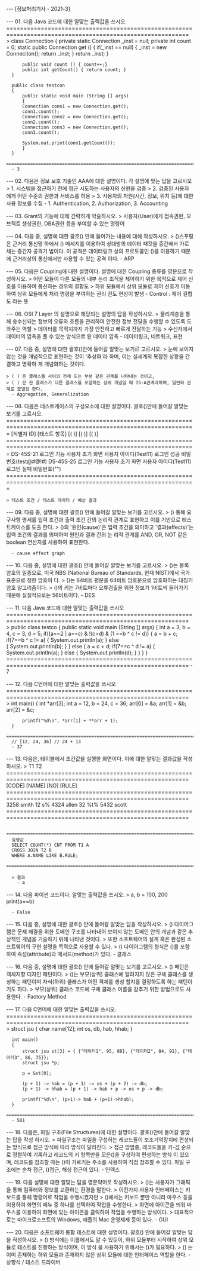 --- [정보처리기사 - 2021-3]

--- 01. 다음 Java 코드에 대한 알맞는 출력값을 쓰시오.
	  ===========================================================================================================
	> class Connection
	  {
	      private static Connection _inst = null;
	      private int count = 0;
	      static public Connection get ()
	      {
	          if(_inst == null)
		  {
		      _inst = new Conneciton();
		      return _inst;
		  }
		  return _inst;
	      }

	      public void count () { count++;}
	      public int getCount() { return count; }
	  }

	  public class testcon 
	  {
	      public static void main (String [] args)
	      {
		  Connection conn1 = new Connection.get();
		  conn1.count();
		  Connection conn2 = new Connection.get();
		  conn2.count();
		  Connection conn3 = new Connection.get();
		  conn3.count();

		  System.out.print(conn1.getCount());
	      }
	  }
	  ===========================================================================================================
	  - 3

--- 02. 다음은 정보 보호 기술인 AAA에 대한 설명이다. 각 설명에 맞는 답을 고르시오
	> 1. 시스템을 접근하기 전에 접근 시도하는 사용자의 신원을 검증
	> 2. 검증된 사용자에게 어떤 수준의 권한과 서비스를 허용
	> 3. 사용자의 자원(시간, 정보, 위치 등)에 대한 사용 정보를 수집
	  - 1. Authentication, 2. Authorization, 3. Accounting

--- 03. Grant의 기능에 대해 간략하게 약술하시오.
	> 사용자(User)에게 접속권한, 오브젝트 생성권한, DBA권한 등을 부여할 수 있는 명령어

--- 04. 다음 중, 설명에 대한 괄호() 안에 들어가는 내용에 대해 작성하시오.
	> ()스푸핑은 근거리 통신망 하에서 () 메세지를 이용하여 상대방의 데이터 패킷을 중간에서 가로채는 중간자 공격기
	  법이다. 이 공격은 데이터링크 상의 프로토콜인 ()를 이용하기 때문에 근거리상의 통신에서만 사용할 수 있는 공격
	  이다.
	  - ARP

--- 05. 다음은 Coupling에 대한 설명이다. 설명에 대한 Coupling 종류를 영문으로 작성하시오.
	> 어떤 모듈이 다른 모듈의 내부 논리 조직을 제어하기 위한 목적으로 제어 신호를 이용하여 통신하는 경우의 결합도
	> 하위 모듈에서 상위 모듈로 제어 신호가 이동하여 상위 모듈에게 처리 명령을 부여하는 권리 전도 현상이 발생
	  - Control : 제어 결합도 라는 뜻

--- 06. OSI 7 Layer 의 설명으로 해당되는 설명의 답을 작성하시오.
	> 물리계층을 통해 송수신되는 정보의 오류와 흐름을 관리하여 안전한 정보 전달을 수행할 수 있도록 도와주는 역할
	> 데이터를 목적지까지 가장 안전하고 빠르게 전달하는 기능
	> 수신자에서 데이터의 압축을 풀 수 있는 방식으로 된 데이터 압축
	  - 데이터링크, 네트워크, 표현

--- 07. 다음 중, 설명에 대한 괄호()안에 들어갈 알맞는 보기르 고르시오.
	> 눈에 보이지 않는 것을 개념적으로 표현하는 것이 '추상화'라 하며, 이는 실세계의 복잡한 상황을 간결하고 명확하
	  게 개념화하는 것이다.

	> ( ) 은 클래스들 사이의 전체 또는 부분 같은 관계를 나타내는 것이고,
	> ( ) 은 한 클래스가 다른 클래스를 포함하는 상위 개념일 때 IS-A관계라하며, 일반화 관계로 모델링 한다.
	  - Aggregation, Generalization

--- 08. 다음은 테스트케이스의 구성요소에 대한 설명이다. 괄호()안에 들어갈 알맞는 보기를 고르시오.
	=============================================================================================================
	[식별자 ID]	[테스트 항목]		[(	)]		[(	)]		[(	)]
	=============================================================================================================
	DS-45S-21	로그인 기능		사용자 초기 화면	사용자 아이디(Test11)	로그인 성공
									비밀번호(test@#@!#)	
	DS-45S-25	로그인 기능		사용자 초기 화면	사용자 아이디(Test11)	로그인 실패
									비밀번호("")
	=============================================================================================================

	> 테스트 조건 / 테스트 데이터 / 예상 결과

--- 09. 다음 중, 설명에 대한 괄호() 안에 들어갈 알맞는 보기를 고르시오.
	> () 통해 요구사항 명세를 입력 조건과 출력 조건 간의 논리적 관계로 표현하고 이를 기반으로 테스트케이스를 도출
	  한다.
	> ()의 '원인(cause)'은 입력 조건을 의미하고 '결과(effects)'는 입력 조건의 결과를 의미하며 원인과 결과 간의 논
	  리적 관계를 AND, OR, NOT 같은 boolean 연산자를 사용하여 표현한다.

	  - cause effect graph

--- 10. 다음 중, 설명에 대한 괄호() 안에 들어갈 알맞는 보기를 고르시오.
	> ()는 블록 암호의 일종으로, 미국 NBS (National Bureau of Standards, 현재 NIST)에서 국가 표준으로 정한 암호이
	  다.
	> ()는 64비트 평문을 64비트 암호문으로 암호화하는 대칭키 암호 알고리즘이다.
	> ()의 키는 7비트마다 오류검출을 위한 정보가 1비트씩 들어가기 때문에 실질적으로는 56비트이다.
	  - DES

--- 11. 다음 Java 코드에 대한 알맞는 출력값을 쓰시오
	  ===========================================================================================================
	> public class testco
	  {
	      public static void main (String [] args)
	      {
		  int a = 3, b = 4, c = 3, d = 5;
		  if((a==2 | a==c) & !(c>d) & (1 ==b ^ c != d))
		  {
		      a = b + c;
		      if(7==b ^ c != a)
		      {
			  System.out.println(a);
		      }
		      else	
		      {
		          System.out.println(b);
		      }
		  }
		  else
		  {
		      a = c + d;
		      if(7==c ^ d != a)
		      {
			  System.out.println(a);
		      }
		      else
		      {
			  System.out.println(d);
		      }
		  }
	      }
	  }
	  ===========================================================================================================
	  - 7

--- 12. 다음 C언어에 대한 알맞는 출력값을 쓰시오
	  ===========================================================================================================
	> int main()
	  {
	      int *arr[3];
	      int a = 12, b = 24, c = 36;
	      arr[0] = &a;
	      arr[1] = &b;
	      arr[2] = &c;

	      printf("%d\n", *arr[1] + **arr + 1);
	  }
	  ===========================================================================================================
	  // [12, 24, 36] // 24 + 13
	  - 37

--- 13. 다음은, 테이블에서 조건값을 실행한 화면이다. 이에 대한 알맞는 결과값을 작성하시오.
	> T1						T2
	  ===========================================================================================================
	  [CODE]	[NAME]				[NO]		[RULE]
	  ===========================================================================================================
	  3258		smith				12		s%
	  4324		allen				32		%t%
	  5432		scott
	  ===========================================================================================================

	  ===========================================================================================================
	  실행값
	  SELECT COUNT(*) CNT FROM T1 A 
	  CROSS JOIN T2 B
	  WHERE A.NAME LIKE B.RULE;
	  ===========================================================================================================

	  > 결과
	    - 4

--- 14. 다음 파이썬 코드이다. 알맞는 출력값을 쓰시오.
	> a, b = 100, 200
	  print(a==b)
	  
	  - False

--- 15. 다음 중, 설명에 대한 괄호() 안에 들어갈 알맞는 답을 작성하시오.
	> () 다이어그램은 문제 해결을 위한 도메인 구조를 나타내어 보이지 않는 도메인 안의 개념과 같은 추상적인 개념을
	  기술하기 위해 나타낸 것이다.
	> 또한 소프트웨어의 설계 혹은 완성된 소프트웨어의 구현 설명을 목적으로 사용할 수 있다.
	> () 다이어그램의 형식은 ()를 포함하여 속성(attribute)과 메서드(method)가 있다.
	  - 클래스

--- 16. 다음 중, 설명에 대한 괄호() 안에 들어갈 알맞는 보기를 고르시오.
	> () 패턴은 객체지향 디자인 패턴이다.
	> ()는 부모(상위) 클래스에 알려지지 않은 구체 클래스를 생성하는 패턴이며 자식(하위) 클래스가 어떤 객체를 생성
	  할지를 결정하도록 하는 패턴이기도 하다.
	> 부모(상위) 클래스 코드에 구체 클래스 이름을 감추기 위한 방법으로도 사용한다.
	  - Factory Method

--- 17. 다음 C언어에 대한 알맞는 출력값을 쓰시오.
	  ===========================================================================================================
	> struct jsu 
	  {
	      char name[12];
	      int os, db, hab, hhab;
	  }

	  int main()
	  {
	      struct jsu st[3] = { {"데이터1", 95, 88}, {"데이터2", 84, 91}, {"데이터3", 86, 75}};
	      struct jsu *p;

	      p = &st[0];

	      (p + 1) -> hab = (p + 1) -> os + (p + 2) -> db;
	      (p + 1) -> hhab = (p + 1) -> hab + p -> os + p -> db;

	      printf("%d\n", (p+1)-> hab + (p+1)->hhab);
	  }
	  ===========================================================================================================
	  - 501

--- 18. 다음은, 파일 구조(File Structures)에 대한 설명이다. 괄호()안에 들어갈 알맞는 답을 작성 하시오.
	> 파일구조는 파일을 구성하는 레코드들이 보조기억장치에 편성되는 방식으로 접근 방식에 따라 방식이 달라진다.
	> 접근 방법중, 레코드들을 키-값 순으로 정렬하여 기록하고 레코드의 키 항목만을 모은()을 구성하여 편성하는 방식
	  이 있으며, 레코드를 참조할 때는 ()이 가르키는 주소를 사용하여 직접 참조할 수 있다. 파일 구조에는 순차 접근,
	  ()접근, 해싱 접근이 있다.
	  - 인덱스

--- 19. 다음 설명에 대한 알맞는 답을 영문약어로 작성하시오.
	> ()는 사용자가 그래픽을 통해 컴퓨터와 정보를 교환하는 환경을 말한다.
	> 이전가지 사용자 인터페이스는 키보드를 통해 명령어로 작업을 수행시켰지만
	> ()에서는 키보드 뿐만 아니라 마우스 등을 이용하여 화면의 메뉴 중 하나를 선택하여 작업을 수행한다.
	> 화면에 아이콘을 띄워 마우스를 이용하여 화면에 있는 아이콘을 클릭하여 작업을 수행하는 방식이다.
	> 대표적으로는 마이크로소프트의 Windows, 애플의 Mac 운영체제 등이 있다.
	  - GUI

--- 20. 다음은 소프트웨어 통합 테스트에 대한 설명이다. 괄호() 안에 들어갈 알맞는 답을 작성하시오.
	> () 방식에는 이름에서도 알 수 있듯이, 하위 모듈부터 시작하여 상위 모듈로 테스트를 진행하는 방식이며, 이 방식
	  을 사용하기 위해서는 ()가 필요하다.
	> () 는 이미 존재하는 하위 모듈과 존재하지 않은 상위 모듈에 대한 인터페이스 역할을 한다.
	  - 상향식 / 테스트 드라이버